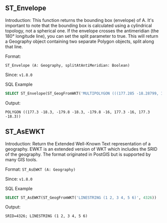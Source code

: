 <!--
 Licensed to the Apache Software Foundation (ASF) under one
 or more contributor license agreements.  See the NOTICE file
 distributed with this work for additional information
 regarding copyright ownership.  The ASF licenses this file
 to you under the Apache License, Version 2.0 (the
 "License"); you may not use this file except in compliance
 with the License.  You may obtain a copy of the License at

   http://www.apache.org/licenses/LICENSE-2.0

 Unless required by applicable law or agreed to in writing,
 software distributed under the License is distributed on an
 "AS IS" BASIS, WITHOUT WARRANTIES OR CONDITIONS OF ANY
 KIND, either express or implied.  See the License for the
 specific language governing permissions and limitations
 under the License.
 -->

## ST_Envelope

Introduction: This function returns the bounding box (envelope) of A. It's important to note that the bounding box is calculated using a cylindrical topology, not a spherical one. If the envelope crosses the antimeridian (the 180° longitude line), you can set the split parameter to true. This will return a Geography object containing two separate Polygon objects, split along that line.

Format:

`ST_Envelope (A: Geography, splitAtAntiMeridian: Boolean)`

Since: `v1.8.0`

SQL Example

```sql
SELECT ST_Envelope(ST_GeogFromWKT('MULTIPOLYGON (((177.285 -18.28799, 180 -18.28799, 180 -16.02088, 177.285 -16.02088, 177.285 -18.28799)), ((-180 -18.28799, -179.7933 -18.28799, -179.7933 -16.02088, -180 -16.02088, -180 -18.28799)))'), false);
```

Output:

```
POLYGON ((177.3 -18.3, -179.8 -18.3, -179.8 -16, 177.3 -16, 177.3 -18.3))
```

## ST_AsEWKT

Introduction: Return the Extended Well-Known Text representation of a geography.
EWKT is an extended version of WKT which includes the SRID of the geography.
The format originated in PostGIS but is supported by many GIS tools.

Format: `ST_AsEWKT (A: Geography)`

Since: `v1.8.0`

SQL Example

```sql
SELECT ST_AsEWKT(ST_GeogFromWKT('LINESTRING (1 2, 3 4, 5 6)', 4326))
```

Output:

```
SRID=4326; LINESTRING (1 2, 3 4, 5 6)
```
